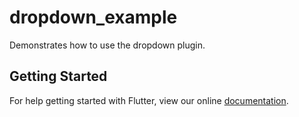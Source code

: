 # dropdown_example

Demonstrates how to use the dropdown plugin.

## Getting Started

For help getting started with Flutter, view our online
[documentation](https://flutter.io/).
